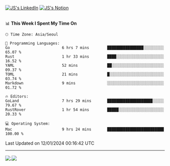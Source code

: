 
[![JS's LinkedIn](https://img.shields.io/badge/LinkedIn-blue?style=for-the-badge&logo=linkedin)](https://www.linkedin.com/in/jaeseung-lee-5a2a32139/) 
[![JS's Notion](https://img.shields.io/badge/Notion-black?style=for-the-badge&logo=notion)](https://bit.ly/ljswiki1) <br><br>
<!-- ![JS's GitHub stats](https://github-readme-stats-lemon-five.vercel.app/api?username=tkxkd0159&hide=contribs,prs,stars,issues&show_icons=true&theme=react&include_all_commits=true)   -->
<!-- ![Top Langs](https://github-readme-stats-lemon-five.vercel.app/api/top-langs/?username=tkxkd0159&layout=compact&hide=jupyter%20notebook,scss,html,css&langs_count=10)  -->


<!--START_SECTION:waka-->
📊 **This Week I Spent My Time On** 

```text
🕑︎ Time Zone: Asia/Seoul

💬 Programming Languages: 
Go                       6 hrs 7 mins        ████████████████░░░░░░░░░   65.07 % 
Rust                     1 hr 33 mins        ████░░░░░░░░░░░░░░░░░░░░░   16.52 % 
YAML                     52 mins             ██░░░░░░░░░░░░░░░░░░░░░░░   09.37 % 
TOML                     21 mins             █░░░░░░░░░░░░░░░░░░░░░░░░   03.74 % 
Markdown                 9 mins              ░░░░░░░░░░░░░░░░░░░░░░░░░   01.72 % 

🔥 Editors: 
GoLand                   7 hrs 29 mins       ████████████████████░░░░░   79.67 % 
RustRover                1 hr 54 mins        █████░░░░░░░░░░░░░░░░░░░░   20.33 % 

💻 Operating System: 
Mac                      9 hrs 24 mins       █████████████████████████   100.00 % 
```


 Last Updated on 12/01/2024 00:16:42 UTC
<!--END_SECTION:waka-->

---
<a href="https://github.com/tkxkd0159/dsalgo">
  <img align="center" src="https://github-readme-stats-lemon-five.vercel.app/api/pin/?username=tkxkd0159&repo=dsalgo&theme=react" />
</a>
<a href="https://github.com/tkxkd0159/books">
  <img align="center" src="https://github-readme-stats-lemon-five.vercel.app/api/pin/?username=tkxkd0159&repo=books&theme=react" />
</a>

<!---
- 🔭 I’m currently working on ...
- 🌱 I’m currently learning blockchain and distributed network
- 👯 I’m looking to collaborate on ...
- 🤔 I’m looking for help with ...
- 💬 Ask me about ...
- 📫 How to reach me: ...
- 😄 Pronouns: ...
- ⚡ Fun fact: ...
-->
